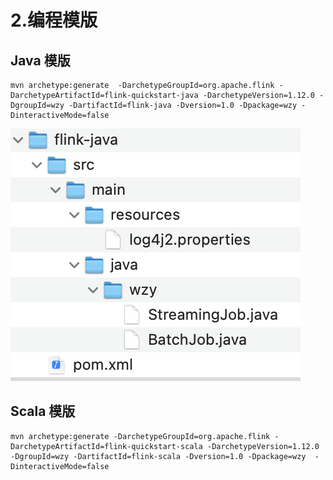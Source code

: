 # 2.编程模版

## Java 模版

	mvn archetype:generate  -DarchetypeGroupId=org.apache.flink -DarchetypeArtifactId=flink-quickstart-java -DarchetypeVersion=1.12.0 -DgroupId=wzy -DartifactId=flink-java -Dversion=1.0 -Dpackage=wzy -DinteractiveMode=false

![](Images/3.png)


## Scala 模版

	mvn archetype:generate -DarchetypeGroupId=org.apache.flink -DarchetypeArtifactId=flink-quickstart-scala -DarchetypeVersion=1.12.0 -DgroupId=wzy -DartifactId=flink-scala -Dversion=1.0 -Dpackage=wzy  -DinteractiveMode=false


